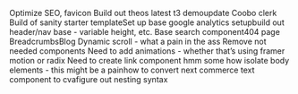 Optimize SEO, favicon
Build out theos latest t3 demoupdate Coobo clerk
Build of sanity starter templateSet up base google analytics setupbuild out header/nav base - variable height, etc.
Base search component404 page
BreadcrumbsBlog
Dynamic scroll - what a pain in the ass
Remove not needed components
Need to add animations - whether that’s using framer motion or radix
Need to create link component
hmm some how isolate body elements - this might be a painhow to convert next commerce text component to cvafigure out nesting syntax
